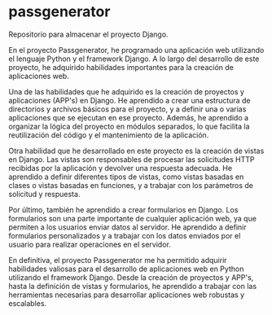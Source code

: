 # passgenerator
Repositorio para almacenar el proyecto Django.

En el proyecto Passgenerator, he programado una aplicación web utilizando el lenguaje Python y el framework Django. A lo largo del desarrollo de este proyecto, he adquirido habilidades importantes para la creación de aplicaciones web.

Una de las habilidades que he adquirido es la creación de proyectos y aplicaciones (APP's) en Django. He aprendido a crear una estructura de directorios y archivos básicos para el proyecto, y a definir una o varias aplicaciones que se ejecutan en ese proyecto. Además, he aprendido a organizar la lógica del proyecto en módulos separados, lo que facilita la reutilización del código y el mantenimiento de la aplicación.

Otra habilidad que he desarrollado en este proyecto es la creación de vistas en Django. Las vistas son responsables de procesar las solicitudes HTTP recibidas por la aplicación y devolver una respuesta adecuada. He aprendido a definir diferentes tipos de vistas, como vistas basadas en clases o vistas basadas en funciones, y a trabajar con los parámetros de solicitud y respuesta.

Por último, también he aprendido a crear formularios en Django. Los formularios son una parte importante de cualquier aplicación web, ya que permiten a los usuarios enviar datos al servidor. He aprendido a definir formularios personalizados y a trabajar con los datos enviados por el usuario para realizar operaciones en el servidor.

En definitiva, el proyecto Passgenerator me ha permitido adquirir habilidades valiosas para el desarrollo de aplicaciones web en Python utilizando el framework Django. Desde la creación de proyectos y APP's, hasta la definición de vistas y formularios, he aprendido a trabajar con las herramientas necesarias para desarrollar aplicaciones web robustas y escalables.
